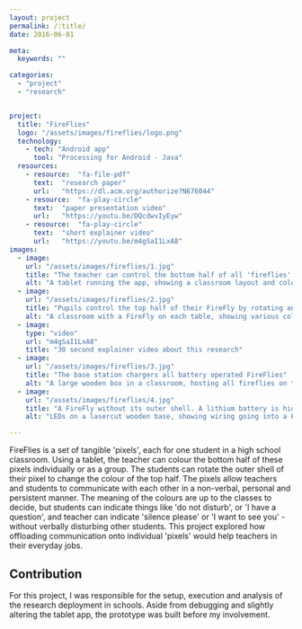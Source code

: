 ```yaml
---
layout: project
permalink: /:title/
date: 2016-06-01

meta:
  keywords: ""

categories:
  - "project"
  - "research"


project:
  title: "FireFlies"
  logo: "/assets/images/fireflies/logo.png"
  technology:
    - tech: "Android app"
      tool: "Processing for Android - Java"
  resources:
    - resource:  "fa-file-pdf"
      text:  "research paper"
      url:   "https://dl.acm.org/authorize?N676044"
    - resource:  "fa-play-circle"
      text:  "paper presentation video"
      url:   "https://youtu.be/DQcdwvIyEyw"
    - resource:  "fa-play-circle"
      text:  "short explainer video"
      url:   "https://youtu.be/m4gSaI1LxA8"
images:
  - image:
    url: "/assets/images/fireflies/1.jpg"
    title: "The teacher can control the bottom half of all 'fireflies' through the app"
    alt: "A tablet running the app, showing a classroom layout and colour controls, alongside four FireFlies"
  - image:
    url: "/assets/images/fireflies/2.jpg"
    title: "Pupils control the top half of their FireFly by rotating and pressing the outer shell"
    alt: "A classroom with a FireFly on each table, showing various colours on their top and bottom halves"
  - image:
    type: "video"
    url: "m4gSaI1LxA8"
    title: "30 second explainer video about this research"
  - image:
    url: "/assets/images/fireflies/3.jpg"
    title: "The base station chargers all battery operated FireFlies"
    alt: "A large wooden box in a classroom, hosting all fireflies on top"
  - image:
    url: "/assets/images/fireflies/4.jpg"
    title: "A FireFly without its outer shell. A lithium battery is hidden under the PCB"
    alt: "LEDs on a lasercut wooden base, showing wiring going into a PCB"

---
```

<p>
FireFlies is a set of tangible 'pixels', each for one student in a high school classroom. Using a tablet, the teacher can colour the bottom half of these pixels individually or as a group. The students can rotate the outer shell of their pixel to change the colour of the top half. The pixels allow teachers and students to communicate with each other in a non-verbal, personal and persistent manner. The meaning of the colours are up to the classes to decide, but students can indicate things like 'do not disturb', or 'I have a question', and teacher can indicate 'silence please' or 'I want to see you' - without verbally disturbing other students. This project explored how offloading communication onto individual 'pixels' would help teachers in their everyday jobs.
</p>
<!--
<h2 class="h2">Technology</h2>
<p>
Each FireFly hosts a custom PCB, LEDs, a potentiometer switch and a rechargeable battery. The tablet app sends instructions over bluetooth to a hub embedded in the chargeing station, which is then forwarded to all FireFlies in a bluetooth mesh network. The app only controls the FireFlies' bottom half, whilst the potentiometer controls the top half - hence communication is one-directional.
</p>-->
<h2 class="h2">Contribution</h2>
For this project, I was responsible for the setup, execution and analysis of the research deployment in schools. Aside from debugging and slightly altering the tablet app, the prototype was built before my involvement.
<p>

</p>
